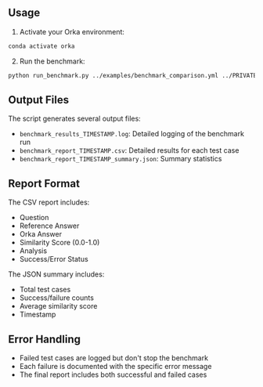 


## Usage

1. Activate your Orka environment:
```bash
conda activate orka
```

2. Run the benchmark:
```bash
python run_benchmark.py ../examples/benchmark_comparison.yml ../PRIVATE/test.jsonl
```

## Output Files

The script generates several output files:

- `benchmark_results_TIMESTAMP.log`: Detailed logging of the benchmark run
- `benchmark_report_TIMESTAMP.csv`: Detailed results for each test case
- `benchmark_report_TIMESTAMP_summary.json`: Summary statistics

## Report Format

The CSV report includes:
- Question
- Reference Answer
- Orka Answer
- Similarity Score (0.0-1.0)
- Analysis
- Success/Error Status

The JSON summary includes:
- Total test cases
- Success/failure counts
- Average similarity score
- Timestamp

## Error Handling

- Failed test cases are logged but don't stop the benchmark
- Each failure is documented with the specific error message
- The final report includes both successful and failed cases
